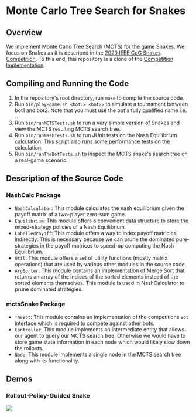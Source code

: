 # Monte Carlo Tree Search for Snakes

## Overview
We implement Monte Carlo Tree Search (MCTS) for the game Snakes. We focus on Snakes as it is described in the [2020 IEEE CoG Snakes Competition](https://sites.google.com/view/ai-snakes-game). To this end, this repository is a clone of the [Competition Implementation](https://www.google.com/url?q=https%3A%2F%2Fgithub.com%2FBeLuckyDaf%2Fsnakes-game-tutorial&sa=D&sntz=1&usg=AOvVaw2OiUQTt4ozAhKfQCXHweN7).

## Compiling and Running the Code
1. In the repository's root directory, run `make` to compile the source code.
2. Run `bin/play-game.sh <bot1> <bot2>` to simulate a tournament between bot1 and bot2. Note that you must use the bot's fully qualified name i.e. <packagename>.<classname>.
3. Run `bin/runMCTSTests.sh` to run a very simple version of Snakes and view the MCTS resulting MCTS search tree.
4. Run `bin/runNashTests.sh` to run JUnit tests on the Nash Equilibrium calculation. This script also runs some performance tests on the calculation.
5. Run `bin/runTheBotTests.sh` to inspect the MCTS snake's search tree on a real-game scenario.

## Description of the Source Code
### NashCalc Package
- `NashCalculator`: This module calculates the nash equilibrium given the payoff matrix of a two-player zero-sum game.
- `Equilibrium`: This module offers a convenient data structure to store the  mixed-strategy policies of a Nash Equilibrium.
- `LabelledPayoff`: This module offers a way to index payoff matricies indirectly. This is necessary because we can prune the dominated pure-strategies in the payoff matrices to speed-up computing the Nash Equilibrium.
- `Util`: This module offers a set of utility functions (mostly matrix operations) that are used by various other modules in the source code.
- `ArgSorter`: This module contains an implementation of Merge Sort that returns an array of the indices of the sorted elements instead of the sorted elements themselves. This module is used in NashCalculator to prune dominated strategies.


### mctsSnake Package
- `TheBot`: This module contains an implementation of the competitions `Bot` interface which is required to compete against other bots.
- `Controller`: This module implements an intermediate entity that allows our agent to query our MCTS search tree. Otherwise we would have to store game state information in each node which would likely slow down the rollouts.
- `Node`: This module implements a single node in the MCTS search tree along with its functionality.


## Demos
### Rollout-Policy-Guided Snake
![](demos/rollout-policy-demo.gif)
